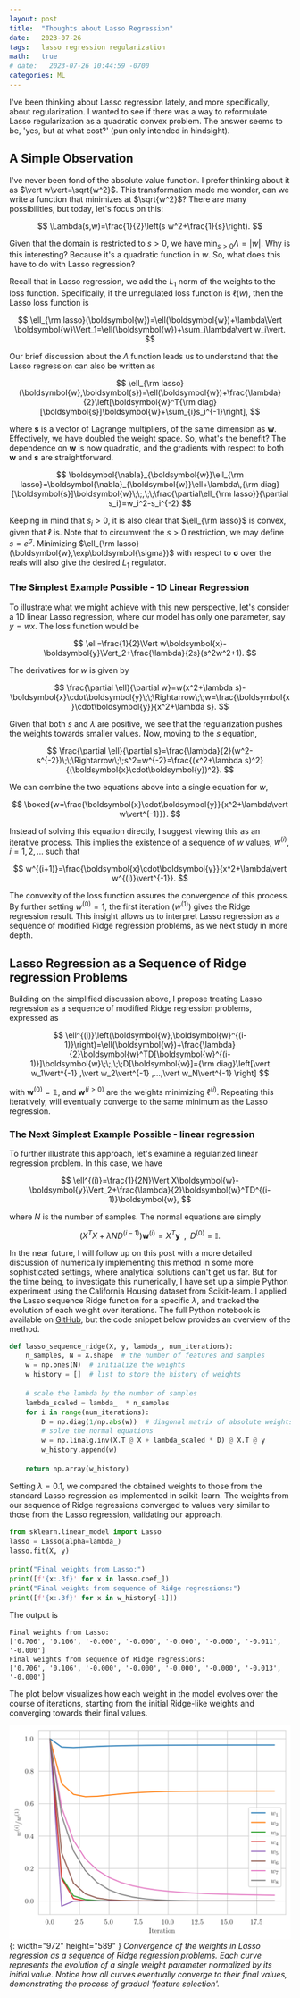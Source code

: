 ```yaml
---
layout: post
title:  "Thoughts about Lasso Regression"
date:   2023-07-26
tags:   lasso regression regularization
math:   true
# date:   2023-07-26 10:44:59 -0700
categories: ML
---
```

I've been thinking about Lasso regression lately, and more specifically, about regularization. I wanted to see if there was a way to reformulate Lasso regularization as a quadratic convex problem. The answer seems to be, 'yes, but at what cost?' (pun only intended in hindsight).


## A Simple Observation
I've never been fond of the absolute value function. I prefer thinking about it as $\vert w\vert=\sqrt{w^2}$. This transformation made me wonder, can we write a function that minimizes at $\sqrt{w^2}$? There are many possibilities, but today, let's focus on this:

$$
    \Lambda(s,w)=\frac{1}{2}\left(s w^2+\frac{1}{s}\right).
$$

Given that the domain is restricted to $s>0$, we have $\min_{s>0}\Lambda=\vert w\vert$. Why is this interesting? Because it's a quadratic function in $w$. So, what does this have to do with Lasso regression?

Recall that in Lasso regression, we add the $L_1$ norm of the weights to the loss function. Specifically, if the unregulated loss function is $\ell(w)$, then the Lasso loss function is

$$
    \ell_{\rm lasso}(\boldsymbol{w})=\ell(\boldsymbol{w})+\lambda\Vert \boldsymbol{w}\Vert_1=\ell(\boldsymbol{w})+\sum_i\lambda\vert w_i\vert.
$$

Our brief discussion about the $\Lambda$ function leads us to understand that the Lasso regression can also be written as

$$
   \ell_{\rm lasso}(\boldsymbol{w},\boldsymbol{s})=\ell(\boldsymbol{w})+\frac{\lambda}{2}\left[\boldsymbol{w}^T{\rm diag}[\boldsymbol{s}]\boldsymbol{w}+\sum_{i}s_i^{-1}\right],
$$

where $\boldsymbol{s}$ is a vector of Lagrange multipliers, of the same dimension as $\boldsymbol{w}$. Effectively, we have doubled the weight space. So, what's the benefit? The dependence on $\boldsymbol{w}$ is now quadratic, and the gradients with respect to both $\boldsymbol{w}$ and $\boldsymbol{s}$ are straightforward.

$$
    \boldsymbol{\nabla}_{\boldsymbol{w}}\ell_{\rm lasso}=\boldsymbol{\nabla}_{\boldsymbol{w}}\ell+\lambda\,{\rm diag}[\boldsymbol{s}]\boldsymbol{w}\;\;,\;\;\frac{\partial\ell_{\rm lasso}}{\partial s_i}=w_i^2-s_i^{-2}
$$

Keeping in mind that $s_i>0$, it is also clear that $\ell_{\rm lasso}$ is convex, given that $\ell$ is. Note that to circumvent the $s>0$ restriction, we may define $s=e^\sigma$. Minimizing $\ell_{\rm lasso}(\boldsymbol{w},\exp\boldsymbol{\sigma})$ with respect to $\boldsymbol{\sigma}$ over the reals will also give the desired $L_1$ regulator.

### The Simplest Example Possible - 1D Linear Regression
To illustrate what we might achieve with this new perspective, let's consider a 1D linear Lasso regression, where our model has only one parameter, say $y=w x$. The loss function would be

$$
    \ell=\frac{1}{2}\Vert w\boldsymbol{x}-\boldsymbol{y}\Vert_2+\frac{\lambda}{2s}(s^2w^2+1).
$$

The derivatives for $w$ is given by

$$
    \frac{\partial \ell}{\partial w}=w(x^2+\lambda s)-\boldsymbol{x}\cdot\boldsymbol{y}\;\;\Rightarrow\;\;w=\frac{\boldsymbol{x}\cdot\boldsymbol{y}}{x^2+\lambda s}.
$$

Given that both $s$ and $\lambda$ are positive, we see that the regularization pushes the weights towards smaller values. Now, moving to the $s$ equation,

$$
    \frac{\partial \ell}{\partial s}=\frac{\lambda}{2}(w^2-s^{-2})\;\;\Rightarrow\;\;s^2=w^{-2}=\frac{(x^2+\lambda s)^2}{(\boldsymbol{x}\cdot\boldsymbol{y})^2}.
$$

We can combine the two equations above into a single equation for $w$,

$$
    \boxed{w=\frac{\boldsymbol{x}\cdot\boldsymbol{y}}{x^2+\lambda\vert w\vert^{-1}}}.
$$

Instead of solving this equation directly, I suggest viewing this as an iterative process. This implies the existence of a sequence of $w$ values, $w^{(i)}$, $i=1,2,...$ such that

$$
    w^{(i+1)}=\frac{\boldsymbol{x}\cdot\boldsymbol{y}}{x^2+\lambda\vert w^{(i)}\vert^{-1}}.
$$

The convexity of the loss function assures the convergence of this process.
By further setting $w^{(0)}=1$, the first iteration ($w^{(1)}$) gives the Ridge regression result. This insight allows us to interpret Lasso regression as a sequence of modified Ridge regression problems, as we next study in more depth.



## Lasso Regression as a Sequence of Ridge regression Problems
Building on the simplified discussion above, I propose treating Lasso regression as a sequence of modified Ridge regression problems, expressed as

$$
    \ell^{(i)}\left(\boldsymbol{w},\boldsymbol{w}^{(i-1)}\right)=\ell(\boldsymbol{w})+\frac{\lambda}{2}\boldsymbol{w}^TD[\boldsymbol{w}^{(i-1)}]\boldsymbol{w}\;\;,\;\;D[\boldsymbol{w}]={\rm diag}\left[\vert w_1\vert^{-1} ,\vert w_2\vert^{-1} ,...,\vert w_N\vert^{-1} \right]
$$

with $\boldsymbol{w}^{(0)}=\mathbb{1}$, and $\boldsymbol{w}^{(i>0)}$ are the weights minimizing $\ell^{(i)}$. Repeating this iteratively, will eventually converge to the same minimum as the Lasso regression.


### The Next Simplest Example Possible - linear regression
To further illustrate this approach, let's examine a regularized linear regression problem. In this case, we have

$$
    \ell^{(i)}=\frac{1}{2N}\Vert X\boldsymbol{w}-\boldsymbol{y}\Vert_2+\frac{\lambda}{2}\boldsymbol{w}^TD^{(i-1)}\boldsymbol{w},
$$

where $N$ is the number of samples. The normal equations are simply

$$
    \left(X^TX+\lambda ND^{(i-1)}\right)\boldsymbol{w}^{(i)}=X^T\boldsymbol{y}\;\;,\;\; D^{(0)}=\mathbb{I}.
$$


In the near future, I will follow up on this post with a more detailed discussion of numerically implementing this method in some more sophisticated settings, where analytical solutions can't get us far. But for the time being, to investigate this numerically, I have set up a simple Python experiment using the California Housing dataset from Scikit-learn. I applied the Lasso sequence Ridge function for a specific $\lambda$, and tracked the evolution of each weight over iterations. The full Python notebook is available on [GitHub](https://github.com/Nadav-out/Blog_related/blob/main/Lasso.ipynb), but the code snippet below provides an overview of the method.  


```python
def lasso_sequence_ridge(X, y, lambda_, num_iterations):
    n_samples, N = X.shape  # the number of features and samples
    w = np.ones(N)  # initialize the weights
    w_history = []  # list to store the history of weights

    # scale the lambda by the number of samples
    lambda_scaled = lambda_  * n_samples
    for i in range(num_iterations):
        D = np.diag(1/np.abs(w))  # diagonal matrix of absolute weights
        # solve the normal equations
        w = np.linalg.inv(X.T @ X + lambda_scaled * D) @ X.T @ y
        w_history.append(w)

    return np.array(w_history)
```
Setting $\lambda=0.1$, we compared the obtained weights to those from the standard Lasso regression as implemented in scikit-learn. The weights from our sequence of Ridge regressions converged to values very similar to those from the Lasso regression, validating our approach.



```python
from sklearn.linear_model import Lasso
lasso = Lasso(alpha=lambda_)
lasso.fit(X, y)

print("Final weights from Lasso:")
print([f'{x:.3f}' for x in lasso.coef_])
print("Final weights from sequence of Ridge regressions:")
print([f'{x:.3f}' for x in w_history[-1]])

```

The output is
```
Final weights from Lasso:
['0.706', '0.106', '-0.000', '-0.000', '-0.000', '-0.000', '-0.011', '-0.000']
Final weights from sequence of Ridge regressions:
['0.706', '0.106', '-0.000', '-0.000', '-0.000', '-0.000', '-0.013', '-0.000']
```

The plot below visualizes how each weight in the model evolves over the course of iterations, starting from the initial Ridge-like weights and converging towards their final values.

![Desktop View](/assets/images/lasso_conv.png){: width="972" height="589" }
_Convergence of the weights in Lasso regression as a sequence of Ridge regression problems. Each curve represents the evolution of a single weight parameter normalized by its initial value. Notice how all curves eventually converge to their final values, demonstrating the process of gradual 'feature selection'._
